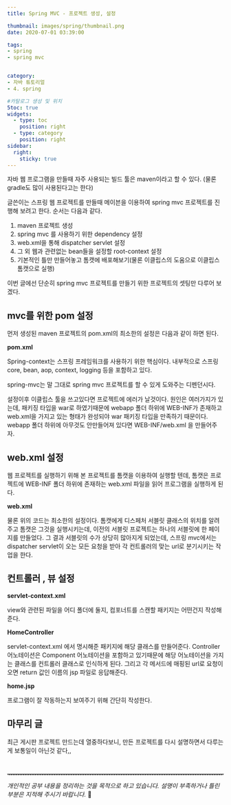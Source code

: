 ```yaml
---
title: Spring MVC - 프로젝트 생성, 설정

thumbnail: images/spring/thumbnail.png
date: 2020-07-01 03:39:00

tags: 
- spring
- spring mvc


category:
- 자바 튜토리얼
- 4. spring

#카탈로그 생성 및 위치
5toc: true
widgets:
  - type: toc
    position: right
  - type: category
    position: right
sidebar:
  right:
    sticky: true
---
```


자바 웹 프로그램을 만들때 자주 사용되는 빌드 툴은 maven이라고 할 수 있다. (물론 gradle도 많이 사용된다고는 한다)
<!-- more -->

글쓴이는 스프링 웹 프로젝트를 만들때 메이븐을 이용하여 spring mvc 프로젝트를 진행해 보려고 한다. 순서는 다음과 같다.

1. maven 프로젝트 생성
2. spring mvc 를 사용하기 위한 dependency 설정
3. web.xml을 통해 dispatcher servlet 설정
4. 그 외 웹과 관련없는 bean들을 설정할 root-context 설정
5. 기본적인 틀만 만들어놓고 톰캣에 배포해보기(물론 이클립스의 도움으로 이클립스 톰캣으로 실행)

이번 글에선 단순히 spring mvc 프로젝트를 만들기 위한 프로젝트의 셋팅만 다루어 보겠다.

## mvc를 위한 pom 설정
먼저 생성된 maven 프로젝트의 pom.xml의 최소한의 설정은 다음과 같이 하면 된다.

**pom.xml**
<script src="https://gist.github.com/gojaebeom/f67a1022893a56233f33450f9c851a28.js"></script>

Spring-context는 스프링 프레임워크를 사용하기 위한 핵심이다. 내부적으로 스프링 core, bean, aop, context, logging 등을 포함하고 있다.

spring-mvc는 말 그대로 spring mvc 프로젝트를 할 수 있게 도와주는 디펜던시다. 

설정이후 이클립스 툴을 쓰고있다면 프로젝트에 에러가 날것이다. 원인은 여러가지가 있는데, 패키징 타입을 war로 하였기때문에 webapp 폴더 하위에 WEB-INF가 존재하고 web.xml을 가지고 있는 형태가 완성되야 war 패키징 타입을 만족하기 때문이다. webapp 폴더 하위에 아무것도 안만들어져 있다면 WEB-INF/web.xml 을 만들어주자.

## web.xml 설정
웹 프로젝트를 실행하기 위해 본 프로젝트를 톰캣을 이용하여 실행할 텐데, 톰캣은 프로젝트에 WEB-INF 폴더 하위에 존재하는 web.xml 파일을 읽어 프로그램을 실행하게 된다.

**web.xml**
<script src="https://gist.github.com/gojaebeom/da5b773e4fb8f884cded4c8a349115ed.js"></script>
물론 위의 코드는 최소한의 설정이다. 톰캣에게 디스페처 서블릿 클래스의 위치를 알려주고 톰캣은 그것을 실행시키는데, 이전의 서블릿 프로젝트는 하나의 서블릿에 한 페이지를 만들었다. 그 결과 서블릿의 수가 상당히 많아지게 되었는데, 스프링 mvc에서는 dispatcher servlet이 오는 모든 요청을 받아 각 컨트롤러의 맞는 url로 분기시키는 작업을 한다.

## 컨트롤러 , 뷰 설정

**servlet-context.xml**
<script src="https://gist.github.com/gojaebeom/704eef7c78dfab38ac9ef41894b4d961.js"></script>
view와 관련된 파일을 어디 폴더에 둘지, 컴포너트를 스캔할 패키지는 어떤건지 작성해준다.

**HomeController**
<script src="https://gist.github.com/gojaebeom/2f142dc819d5948c9bff8123e136805a.js"></script>

servlet-context.xml 에서 명시해준 패키지에 해당 클래스를 만들어준다. Controller 어노테이션은 Component 어노테이션을 포함하고 있기때문에 해당 어노테이션을 가지는 클래스를 컨트롤러 클래스로 인식하게 된다. 그리고 각 메서드에 매핑된 url로 요청이 오면 return 값인 이름의 jsp 파일로 응답해준다.

**home.jsp**
<script src="https://gist.github.com/gojaebeom/3213325d3be849fcf90349ca80048d8a.js"></script>

프로그램이 잘 작동하는지 보여주기 위해 간단히 작성한다. 


## 마무리 글
최근 게시판 프로젝트 만드는데 열중하다보니, 만든 프로젝트를 다시 설명하면서 다루는게 보통일이 아닌것 같다,,

<br>
<hr style="border:0px; border-bottom:2px dotted #D8D8D8">

*개인적인 공부 내용을 정리하는 것을 목적으로 하고 있습니다.*
*설명이 부족하거나 틀린 부분은 지적해 주시기 바랍니다.* 🐥